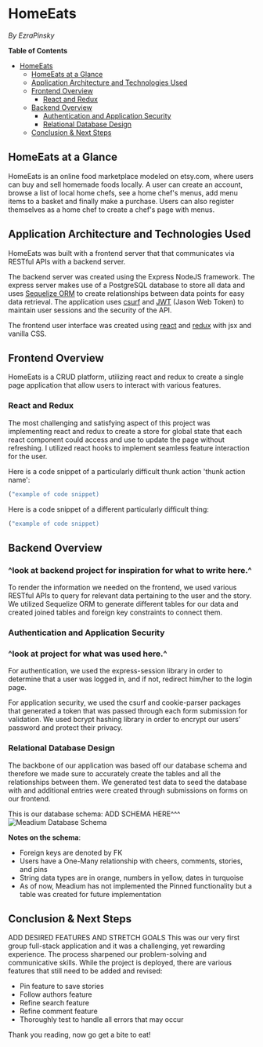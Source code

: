 # HomeEats

_By EzraPinsky_

**Table of Contents**

- [HomeEats](#homeEats)
  - [HomeEats at a Glance](#homeeats-at-a-glance)
  - [Application Architecture and Technologies Used](#application-architecture-and-technologies-used)
  - [Frontend Overview](#frontend-overview)
    - [React and Redux](#react-and-redux)
  - [Backend Overview](#backend-overview)
    - [Authentication and Application Security](#authentication-and-application-security)
    - [Relational Database Design](#relational-database-design)
  - [Conclusion & Next Steps](#conclusion--next-steps)

## HomeEats at a Glance

HomeEats is an online food marketplace modeled on etsy.com, where users can buy and sell homemade foods locally. A user can create an account, browse a list of local home chefs, see a home chef's menus, add menu items to a basket and finally make a purchase. Users can also register themselves as a home chef to create a chef's page with menus.

## Application Architecture and Technologies Used

HomeEats was built with a frontend server that that communicates via RESTful APIs with a backend server.

The backend server was created using the Express NodeJS framework. The express server makes use of a PostgreSQL database to store all data and uses [Sequelize ORM](https://sequelize.org/) to create relationships between data points for easy data retrieval. The application uses [csurf](https://www.npmjs.com/package/csurf) and [JWT](https://www.npmjs.com/package/jsonwebtoken) (Jason Web Token) to maintain user sessions and the security of the API.

The frontend user interface was created using [react](https://www.npmjs.com/package/react) and [redux](https://www.npmjs.com/package/redux) with jsx and vanilla CSS.

## Frontend Overview

HomeEats is a CRUD platform, utilizing react and redux to create a single page application that allow users to interact with various features.

### React and Redux

The most challenging and satisfying aspect of this project was implementing react and redux to create a store for global state that each react component could access and use to update the page without refreshing. I utilized react hooks to implement seamless feature interaction for the user.

Here is a code snippet of a particularly difficult thunk action 'thunk action name':

```js
("example of code snippet)
```

Here is a code snippet of a different particularly difficult thing:

```js
("example of code snippet)
```

## Backend Overview

### ^look at backend project for inspiration for what to write here.^

To render the information we needed on the frontend, we used various RESTful APIs to query for relevant data pertaining to the user and the story. We utilized Sequelize ORM to generate different tables for our data and created joined tables and foreign key constraints to connect them.

### Authentication and Application Security

### ^look at project for what was used here.^

For authentication, we used the express-session library in order to determine that a user was logged in, and if not, redirect him/her to the login page.

For application security, we used the csurf and cookie-parser packages that generated a token that was passed through each form submission for validation. We used bcrypt hashing library in order to encrypt our users' password and protect their privacy.

### Relational Database Design

The backbone of our application was based off our database schema and therefore we made sure to accurately create the tables and all the relationships between them. We generated test data to seed the database with and additional entries were created through submissions on forms on our frontend.

This is our database schema:
ADD SCHEMA HERE^^^
![Meadium Database Schema](./db_schema_screenshot.png)

**Notes on the schema**:

- Foreign keys are denoted by FK
- Users have a One-Many relationship with cheers, comments, stories, and pins
- String data types are in orange, numbers in yellow, dates in turquoise
- As of now, Meadium has not implemented the Pinned functionality but a table was created for future implementation

## Conclusion & Next Steps

ADD DESIRED FEATURES AND STRETCH GOALS
This was our very first group full-stack application and it was a challenging, yet rewarding experience. The process sharpened our problem-solving and communicative skills. While the project is deployed, there are various features that still need to be added and revised:

- Pin feature to save stories
- Follow authors feature
- Refine search feature
- Refine comment feature
- Thoroughly test to handle all errors that may occur

Thank you reading, now go get a bite to eat!
